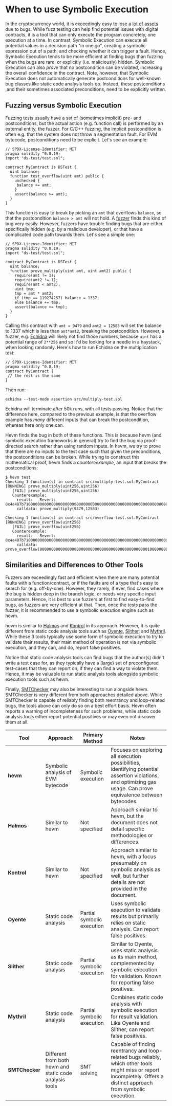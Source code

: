 # When to use Symbolic Execution

In the cryptocurrency world, it is exceedingly easy to lose a [lot of
assets](https://chainsec.io/defi-hacks/) due to bugs. While fuzz testing can
help find potential issues with digital contracts, it is a tool that can only
execute the program concretely, one execution at a time. In contrast, Symbolic
Execution can execute all potential values in a decision path "in one go",
creating a symbolic expression out of a path, and checking whether it
can trigger a fault. Hence, Symbolic Execution tends to be more efficient at
finding bugs than fuzzing when the bugs are rare, or explicitly (i.e.
maliciously) hidden. Symbolic Execution can also _prove_ that no postcondition
can be violated, increasing the overall confidence in the contract. Note, however,
that Symbolic Execution does not automatically generate postconditions for
well-known bug classes like static code analysis tools do. Instead, these
postconditions ,and their sometimes associated preconditions, need to
be explicitly written.

## Fuzzing versus Symbolic Execution

Fuzzing tests usually have a set of (sometimes implicit) pre- and
postconditions, but the actual action (e.g. function call) is performed by an
external entity, the fuzzer. For C/C++ fuzzing, the implicit postcondition is
often e.g. that the system does not throw a segmentation fault. For EVM
bytecode, postconditions need to be explicit. Let's see an example:

```solidity
// SPDX-License-Identifier: MIT
pragma solidity ^0.8.19;
import "ds-test/test.sol";

contract MyContract is DSTest {
  uint balance;
  function test_overflow(uint amt) public {
    unchecked {
     balance += amt;
    }
    assert(balance >= amt);
  }
}
```

This function is easy to break by picking an `amt` that overflows `balance`,
so that the postcondition `balance > amt` will not hold. A
[fuzzer](https://en.wikipedia.org/wiki/Fuzzing) finds this kind of bug very
easily. However, fuzzers have trouble finding bugs that are either specifically
hidden (e.g. by a malicious developer), or that have a complicated code path
towards them. Let's see a simple one:


```solidity
// SPDX-License-Identifier: MIT
pragma solidity ^0.8.19;
import "ds-test/test.sol";

contract MyContract is DSTest {
  uint balance;
  function prove_multiply(uint amt, uint amt2) public {
    require(amt != 1);
    require(amt2 != 1);
    require(amt < amt2);
    uint tmp;
    tmp = amt * amt2;
    if (tmp == 119274257) balance = 1337;
    else balance += tmp;
    assert(balance >= tmp);
  }
}
```

Calling this contract with `amt = 9479` and `amt2 = 12583` will set the balance
to 1337 which is less than `amt*amt2`, breaking the postcondition. However, a
fuzzer, e.g. [Echidna](https://github.com/crytic/echidna) will likely not find
those numbers, because `uint` has a potential range of `2**256` and so it'd be
looking for a needle in a haystack, when looking randomly. Here's how to run
Echidna on the multiplication test:

```solidity
// SPDX-License-Identifier: MIT
pragma solidity ^0.8.19;
contract MyContract {
 // the rest is the same
}
```

Then run:
```
echidna --test-mode assertion src/multiply-test.sol
```

Echidna will terminate after 50k runs, with all tests passing. Notice that the
difference here, compared to the previous example, is that the overflow example
has _many_ different inputs that can break the postcondition, whereas here only
one can.

Hevm finds the bug in both of these functions. This is because
hevm (and symbolic execution frameworks in general) try to find the bug via
proof-directed search rather than using random inputs. In hevm, we try to prove
that there are no inputs to the test case such that given the preconditions, the
postconditions can be broken. While trying to construct this mathematical proof,
hevm finds a _countereexample_, an  input that breaks the postconditions:


```
$ hevm test
Checking 1 function(s) in contract src/multiply-test.sol:MyContract
[RUNNING] prove_multiply(uint256,uint256)
   [FAIL] prove_multiply(uint256,uint256)
   Counterexample:
     result:   Revert: 0x4e487b710000000000000000000000000000000000000000000000000000000000000001
     calldata: prove_multiply(9479,12583)

Checking 1 function(s) in contract src/overflow-test.sol:MyContract
[RUNNING] prove_overflow(uint256)
   [FAIL] prove_overflow(uint256)
   Counterexample:
     result:   Revert: 0x4e487b710000000000000000000000000000000000000000000000000000000000000001
     calldata: prove_overflow(00000000000000000000000000000000000000000000000100000000000000000182dad8c17bd5e89e8043a08ada90a6d5efdee4425f85cb863109783e158ba4fba908a0e6fae6c6b51002)
```

## Similarities and Differences to Other Tools

Fuzzers are exceedingly fast and efficient when there are many potential faults
with a function/contract, or if the faults are of a type that's easy to search
for (e.g. off-by-one). However, they rarely, if ever, find cases where the bug
is hidden deep in the branch logic, or needs very specific input parameters.
Hence, it is best to use fuzzers at first to find easy-to-find bugs, as fuzzers
are very efficient at that. Then, once the tests pass the fuzzer, it is
recommended to use a symbolic execution engine such as hevm.

hevm is similar to [Halmos](https://github.com/a16z/halmos) and
[Kontrol](https://docs.runtimeverification.com/kontrol/overview/readme) in its
approach. However, it is quite different from static code analysis tools such
as [Oyente](https://github.com/enzymefinance/oyente),
[Slither](https://github.com/crytic/slither), and
[Mythril](https://github.com/ConsenSys/mythril). While these 3 tools typically
use some form of symbolic execution to try to validate their results, their
main method of operation is not via symbolic execution, and they can, and do,
report false positives.

Notice that static code analysis tools can find bugs that the author(s) didn't
write a test case for, as they typically have a (large) set of preconfigured
test-cases that they can report on, if they can find a way to violate them. Hence,
it may be valuable to run static analysis tools alongside symbolic execution tools
such as hevm.

Finally,
[SMTChecker](https://github.com/ethereum/solidity/blob/develop/docs/smtchecker.rst)
may also be interesting to run alongside hevm. SMTChecker is very different
from both approaches detailed above. While SMTChecker is capable of reliably
finding both reentrancy and loop-related bugs, the tools above can only do so
on a best effort basis. Hevm often reports a warning of incompleteness for
such problems, while static code analysis tools either report potential
positives or may even not discover them at all.


| Tool | Approach | Primary Method | Notes |
| --- | --- | --- | --- |
| **hevm** | Symbolic analysis of EVM bytecode | Symbolic execution | Focuses on exploring all execution possibilities, identifying potential assertion violations, and optimizing gas usage. Can prove equivalence between bytecodes. |
| **Halmos** | Similar to hevm | Not specified | Approach similar to hevm, but the document does not detail specific methodologies or differences. |
| **Kontrol** | Similar to hevm | Not specified | Approach similar to hevm, with a focus presumably on symbolic analysis as well, but further details are not provided in the document. |
| **Oyente** | Static code analysis | Partial symbolic execution | Uses symbolic execution to validate results but primarily relies on static analysis. Can report false positives. |
| **Slither** | Static code analysis | Partial symbolic execution | Similar to Oyente, uses static analysis as its main method, complemented by symbolic execution for validation. Known for reporting false positives. |
| **Mythril** | Static code analysis | Partial symbolic execution | Combines static code analysis with symbolic execution for result validation. Like Oyente and Slither, can report false positives. |
| **SMTChecker** | Different from both hevm and static code analysis tools | SMT solving | Capable of finding reentrancy and loop-related bugs reliably, which other tools might miss or report incompletely. Offers a distinct approach from symbolic execution. |
